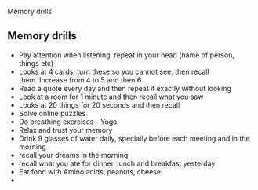 Memory drills

## Memory drills

- Pay attention when listening. repeat in your head (name of person, things etc)
- Looks at 4 cards, turn these so you cannot see, then recall them. Increase from 4 to 5 and then 6
- Read a quote every day and then repeat it exactly without looking
- Look at a room for 1 minute and then recall what you saw
- Looks at 20 things for 20 seconds and then recall
- Solve online puzzles
- Do breathing exercises - Yoga
- Relax and trust your memory
- Drink 9 glasses of water daily, specially before each meeting and in the morning
- recall your dreams in the morning
- recall what you ate for dinner, lunch and breakfast yesterday
- Eat food with Amino acids, peanuts, cheese
- 